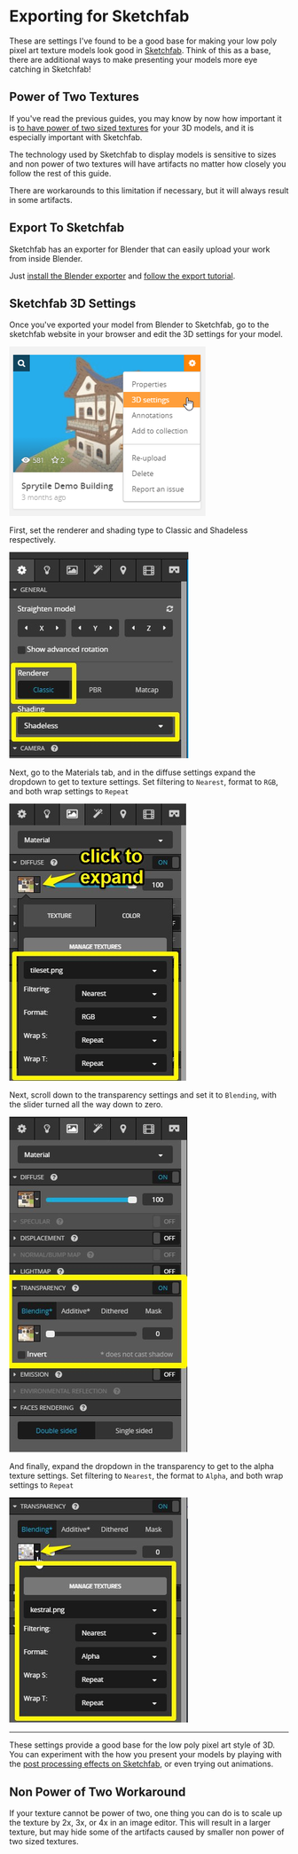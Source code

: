 # Exporting for Sketchfab

These are settings I've found to be a good base for making your low poly pixel art texture models look good in [Sketchfab](https://sketchfab.com/). Think of this as a base, there are additional ways to make presenting your models more eye catching in Sketchfab!

## Power of Two Textures

If you've read the previous guides, you may know by now how important it is [to have power of two sized textures](creating-tilesets#power-of-two-sizes) for your 3D models, and it is especially important with Sketchfab.

The technology used by Sketchfab to display models is sensitive to sizes and non power of two textures will have artifacts no matter how closely you follow the rest of this guide.

There are workarounds to this limitation if necessary, but it will always result in some artifacts.

## Export To Sketchfab

Sketchfab has an exporter for Blender that can easily upload your work from inside Blender.

Just [install the Blender exporter](https://sketchfab.com/exporters/blender) and [follow the export tutorial](https://blog.sketchfab.com/guest-post-blender-to-sketchfab-tutorial/).

## Sketchfab 3D Settings

Once you've exported your model from Blender to Sketchfab, go to the sketchfab website in your browser and edit the 3D settings for your model.

![Sketchfab Settings](img/sketchfab-settings.png)

First, set the renderer and shading type to Classic and Shadeless respectively.

![Sketchfab Rendering](img/sketchfab-renderer.jpg)

Next, go to the Materials tab, and in the diffuse settings expand the dropdown to get to texture settings. Set filtering to `Nearest`, format to `RGB`, and both wrap settings to `Repeat`

![Sketchfab Diffuse](img/sketchfab-diffuse.jpg)

Next, scroll down to the transparency settings and set it to `Blending`, with the slider turned all the way down to zero.

![Sketchfab Transparency](img/sketchfab-transparency.jpg)

And finally, expand the dropdown in the transparency to get to the alpha texture settings. Set filtering to `Nearest`, the format to `Alpha`, and both wrap settings to `Repeat`

![Sketchfab Alpha](img/sketchfab-alpha.jpg)

---

These settings provide a good base for the low poly pixel art style of 3D. You can experiment with the how you present your models by playing with the [post processing effects on Sketchfab](https://blog.sketchfab.com/tuning-sketchfab-post-processing/), or even trying out animations.

## Non Power of Two Workaround

If your texture cannot be power of two, one thing you can do is to scale up the texture by 2x, 3x, or 4x in an image editor. This will result in a larger texture, but may hide some of the artifacts caused by smaller non power of two sized textures.